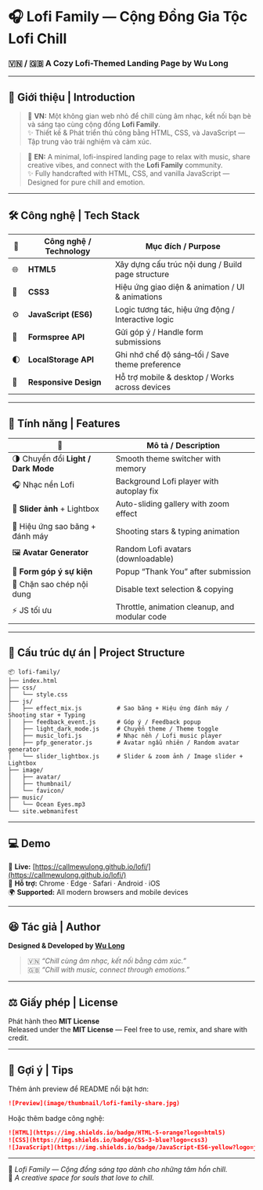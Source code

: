 # 🎧 Lofi Family — Cộng Đồng Gia Tộc Lofi Chill

### 🇻🇳 / 🇬🇧 A Cozy Lofi-Themed Landing Page by **Wu Long**

---

## 🌸 Giới thiệu | Introduction

> 🌙 **VN:** Một không gian web nhỏ để chill cùng âm nhạc, kết nối bạn bè và sáng tạo cùng cộng đồng **Lofi Family**.  
> ✨ Thiết kế & Phát triển thủ công bằng HTML, CSS, và JavaScript — Tập trung vào trải nghiệm và cảm xúc.

> 🎵 **EN:** A minimal, lofi-inspired landing page to relax with music, share creative vibes, and connect with the **Lofi Family** community.  
> ✨ Fully handcrafted with HTML, CSS, and vanilla JavaScript — Designed for pure chill and emotion.

---

## 🛠️ Công nghệ | Tech Stack

| 🔰  | Công nghệ / Technology | Mục đích / Purpose                                 |
| --- | ---------------------- | -------------------------------------------------- |
| 🌐  | **HTML5**              | Xây dựng cấu trúc nội dung / Build page structure  |
| 🎨  | **CSS3**               | Hiệu ứng giao diện & animation / UI & animations   |
| ⚙️  | **JavaScript (ES6)**   | Logic tương tác, hiệu ứng động / Interactive logic |
| 💌  | **Formspree API**      | Gửi góp ý / Handle form submissions                |
| 🌓  | **LocalStorage API**   | Ghi nhớ chế độ sáng–tối / Save theme preference    |
| 📱  | **Responsive Design**  | Hỗ trợ mobile & desktop / Works across devices     |

---

## 🌈 Tính năng | Features

| 🌟                                  | Mô tả / Description                           |
| ----------------------------------- | --------------------------------------------- |
| 🌗 Chuyển đổi **Light / Dark Mode** | Smooth theme switcher with memory             |
| 🎧 Nhạc nền Lofi                    | Background Lofi player with autoplay fix      |
| 📸 **Slider ảnh** + Lightbox        | Auto-sliding gallery with zoom effect         |
| 💫 Hiệu ứng sao băng + đánh máy     | Shooting stars & typing animation             |
| 🖼️ **Avatar Generator**             | Random Lofi avatars (downloadable)            |
| 💬 **Form góp ý sự kiện**           | Popup “Thank You” after submission            |
| 🚫 Chặn sao chép nội dung           | Disable text selection & copying              |
| ⚡ JS tối ưu                        | Throttle, animation cleanup, and modular code |

---

## 📂 Cấu trúc dự án | Project Structure

```
📦 lofi-family/
├── index.html
├── css/
│   └── style.css
├── js/
│   ├── effect_mix.js          # Sao băng + Hiệu ứng đánh máy / Shooting star + Typing
│   ├── feedback_event.js      # Góp ý / Feedback popup
│   ├── light_dark_mode.js     # Chuyển theme / Theme toggle
│   ├── music_lofi.js          # Nhạc nền / Lofi music player
│   ├── pfp_generator.js       # Avatar ngẫu nhiên / Random avatar generator
│   └── slider_lightbox.js     # Slider & zoom ảnh / Image slider + Lightbox
├── image/
│   ├── avatar/
│   ├── thumbnail/
│   └── favicon/
├── music/
│   └── Ocean Eyes.mp3
└── site.webmanifest
```

---

## 💻 Demo

🔗 **Live:** [https://callmewulong.github.io/lofi/](https://callmewulong.github.io/lofi/)  
📱 **Hỗ trợ:** Chrome · Edge · Safari · Android · iOS  
🌍 **Supported:** All modern browsers and mobile devices

---

## 😆 Tác giả | Author

**Designed & Developed by [Wu Long](https://x.com/callmewulong)**

> 🇻🇳 _“Chill cùng âm nhạc, kết nối bằng cảm xúc.”_  
> 🇬🇧 _“Chill with music, connect through emotions.”_

---

## ⚖️ Giấy phép | License

Phát hành theo **MIT License**  
Released under the **MIT License** — Feel free to use, remix, and share with credit.

---

## 📸 Gợi ý | Tips

Thêm ảnh preview để README nổi bật hơn:

```markdown
![Preview](image/thumbnail/lofi-family-share.jpg)
```

Hoặc thêm badge công nghệ:

```markdown
![HTML](https://img.shields.io/badge/HTML-5-orange?logo=html5)
![CSS](https://img.shields.io/badge/CSS-3-blue?logo=css3)
![JavaScript](https://img.shields.io/badge/JavaScript-ES6-yellow?logo=javascript)
```

---

💜 _Lofi Family — Cộng đồng sáng tạo dành cho những tâm hồn chill._  
💫 _A creative space for souls that love to chill._
